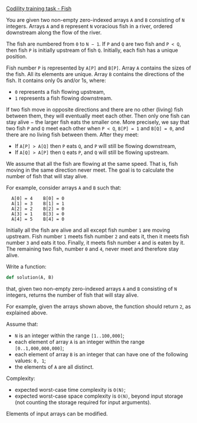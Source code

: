 [Codility training task - Fish](https://codility.com/demo/take-sample-test/fish/)

You are given two non-empty zero-indexed arrays `A` and `B` consisting of `N` integers. Arrays `A` and `B` represent `N` voracious fish in a river, ordered downstream along the flow of the river.

The fish are numbered from `0` to `N − 1`. If `P` and `Q` are two fish and `P < Q`, then fish `P` is initially upstream of fish `Q`. Initially, each fish has a unique position.

Fish number `P` is represented by `A[P]` and `B[P]`. Array `A` contains the sizes of the fish. All its elements are unique. Array `B` contains the directions of the fish. It contains only 0s and/or 1s, where:

- `0` represents a fish flowing upstream,
- `1` represents a fish flowing downstream.

If two fish move in opposite directions and there are no other (living) fish between them, they will eventually meet each other. Then only one fish can stay alive − the larger fish eats the smaller one. More precisely, we say that two fish `P` and `Q` meet each other when `P < Q`, `B[P] = 1` and `B[Q] = 0`, and there are no living fish between them. After they meet:

- If `A[P] > A[Q]` then `P` eats `Q`, and `P` will still be flowing downstream,
- If `A[Q] > A[P]` then `Q` eats `P`, and `Q` will still be flowing upstream.

We assume that all the fish are flowing at the same speed. That is, fish moving in the same direction never meet. The goal is to calculate the number of fish that will stay alive.

For example, consider arrays `A` and `B` such that:
```
  A[0] = 4    B[0] = 0
  A[1] = 3    B[1] = 1
  A[2] = 2    B[2] = 0
  A[3] = 1    B[3] = 0
  A[4] = 5    B[4] = 0
```
Initially all the fish are alive and all except fish number `1` are moving upstream. Fish number `1` meets fish number `2` and eats it, then it meets fish number `3` and eats it too. Finally, it meets fish number `4` and is eaten by it. The remaining two fish, number `0` and `4`, never meet and therefore stay alive.

Write a function:
``` python
def solution(A, B)
```
that, given two non-empty zero-indexed arrays `A` and `B` consisting of `N` integers, returns the number of fish that will stay alive.

For example, given the arrays shown above, the function should return `2`, as explained above.

Assume that:

- `N` is an integer within the range `[1..100,000]`;
- each element of array `A` is an integer within the range `[0..1,000,000,000]`;
- each element of array `B` is an integer that can have one of the following values: `0, 1`;
- the elements of `A` are all distinct.

Complexity:

- expected worst-case time complexity is `O(N)`;
- expected worst-case space complexity is `O(N)`, beyond input storage (not counting the storage required for input arguments).

Elements of input arrays can be modified.
